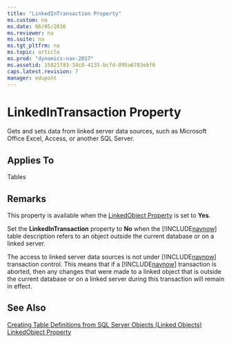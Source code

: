 ```yaml
---
title: "LinkedInTransaction Property"
ms.custom: na
ms.date: 06/05/2016
ms.reviewer: na
ms.suite: na
ms.tgt_pltfrm: na
ms.topic: article
ms.prod: "dynamics-nav-2017"
ms.assetid: 15821f83-34c0-4135-bcfd-095a6783ebf6
caps.latest.revision: 7
manager: edupont
---
```

# LinkedInTransaction Property
Gets and sets data from linked server data sources, such as Microsoft Office Excel, Access, or another SQL Server.  
  
## Applies To  
 Tables  
  
## Remarks  
 This property is available when the [LinkedObject Property](LinkedObject-Property.md) is set to **Yes**.  
  
 Set the **LinkedInTransaction** property to **No** when the [!INCLUDE[navnow](includes/navnow_md.md)] table description refers to an object outside the current database or on a linked server.  
  
 The access to linked server data sources is not under [!INCLUDE[navnow](includes/navnow_md.md)] transaction control. This means that if a [!INCLUDE[navnow](includes/navnow_md.md)] transaction is aborted, then any changes that were made to a linked object that is outside the current database or on a linked server during this transaction will remain in effect.  
  
## See Also  
 [Creating Table Definitions from SQL Server Objects \(Linked Objects\)](Creating-Table-Definitions-from-SQL-Server-Objects--Linked-Objects-.md)   
 [LinkedObject Property](LinkedObject-Property.md)